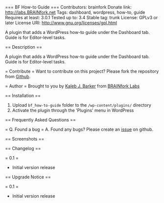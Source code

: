 === BF How-to Guide ===
Contributors: brainfork
Donate link: http://labs.BRAINfork.net
Tags: dashboard, wordpress, how-to, guide
Requires at least: 3.0.1
Tested up to: 3.4
Stable tag: trunk
License: GPLv3 or later
License URI: http://www.gnu.org/licenses/gpl.html

A plugin that adds a WordPress how-to guide under the Dashboard tab. Guide is for Editor-level tasks.

== Description ==

A plugin that adds a WordPress how-to guide under the Dashboard tab. Guide is for Editor-level tasks.

= Contribute =
Want to contribute on this project? Please fork the repository from [Github](https://github.com/brainfork/bf_how-to-guide).

= Author =
Brought to you by [Kaleb J. Barker](http://kaleb.BRAINfork.net) from [BRAINfork Labs](http://labs.BRAINfork.net)

== Installation ==

1. Upload `bf_how-to-guide` folder to the `/wp-content/plugins/` directory
2. Activate the plugin through the 'Plugins' menu in WordPress

== Frequently Asked Questions ==

= Q. Found a bug =
A. Found any bugs? Please create an [issue](https://github.com/brainfork/bf_how-to-guide/issues) on github.

== Screenshots ==

== Changelog ==

= 0.1 =
* Initial version release

== Upgrade Notice ==

= 0.1 =
* Initial version release
